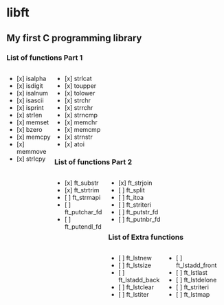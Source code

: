 # libft
## My first C programming library
### List of functions Part 1
<div style="display: flex; style="vertical-align: top;">
  <div>
    <ul>
        <li>[x] isalpha</li>
        <li>[x] isdigit </li>
        <li>[x] isalnum</li>
        <li>[x] isascii</li>
        <li>[x] isprint</li>
        <li>[x] strlen</li>
        <li>[x] memset</li>
        <li>[x] bzero</li>
        <li>[x] memcpy</li>
        <li>[x] memmove</li>
        <li>[x] strlcpy</li>
      </ul>
  </div> 
  <div>
      <ul>
        <li>[x] strlcat</li>
        <li>[x] toupper</li>
        <li>[x] tolower</li>
        <li>[x] strchr</li>
        <li>[x] strrchr</li>
        <li>[x] strncmp</li>
        <li>[x] memchr</li>
        <li>[x] memcmp</li>
        <li>[x] strnstr</li>
        <li>[x] atoi</li>
      </ul>
  <div>
<div>

### List of functions Part 2

<div style="display: flex;flex-direction: row;">
  <div>
    <ul>
        <li>[x] ft_substr</li>
        <li>[x] ft_strtrim</li>
        <li>[ ] ft_strmapi</li>
        <li>[ ] ft_putchar_fd</li>
        <li>[ ] ft_putendl_fd</li>
      </ul>
  </div> 
  <div>
      <ul>
        <li>[x] ft_strjoin</li>
        <li>[ ] ft_split</li>
        <li>[ ] ft_itoa</li>
        <li>[ ] ft_striteri</li>
        <li>[ ] ft_putstr_fd</li>
        <li>[ ] ft_putnbr_fd</li>
      </ul>
  <div>
<div>

### List of Extra functions

<div style="display: flex;flex-direction: row;">
  <div>
    <ul>
        <li>[ ] ft_lstnew</li>
        <li>[ ] ft_lstsize</li>
        <li>[ ] ft_lstadd_back</li>
        <li>[ ] ft_lstclear</li>
        <li>[ ] ft_lstiter</li>
      </ul>
  </div> 
  <div>
      <ul>
        <li>[ ] ft_lstadd_front</li>
        <li>[ ] ft_lstlast</li>
        <li>[ ] ft_lstdelone</li>
        <li>[ ] ft_striteri</li>
        <li>[ ] ft_lstmap</li>
      </ul>
  <div>
<div>

